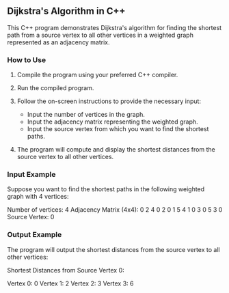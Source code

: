 ## Dijkstra's Algorithm in C++

This C++ program demonstrates Dijkstra's algorithm for finding the shortest path from a source vertex to all other vertices in a weighted graph represented as an adjacency matrix.

### How to Use

1. Compile the program using your preferred C++ compiler.

2. Run the compiled program.

3. Follow the on-screen instructions to provide the necessary input:
   - Input the number of vertices in the graph.
   - Input the adjacency matrix representing the weighted graph.
   - Input the source vertex from which you want to find the shortest paths.

4. The program will compute and display the shortest distances from the source vertex to all other vertices.

### Input Example

Suppose you want to find the shortest paths in the following weighted graph with 4 vertices:

Number of vertices: 4
Adjacency Matrix (4x4):
0 2 4 0
2 0 1 5
4 1 0 3
0 5 3 0
Source Vertex: 0


### Output Example

The program will output the shortest distances from the source vertex to all other vertices:

Shortest Distances from Source Vertex 0:

Vertex 0: 0
Vertex 1: 2
Vertex 2: 3
Vertex 3: 6
